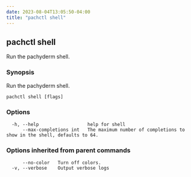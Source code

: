 ```yaml
---
date: 2023-08-04T13:05:50-04:00
title: "pachctl shell"
---
```


## pachctl shell

Run the pachyderm shell.

### Synopsis

Run the pachyderm shell.

```
pachctl shell [flags]
```

### Options

```
  -h, --help                  help for shell
      --max-completions int   The maximum number of completions to show in the shell, defaults to 64.
```

### Options inherited from parent commands

```
      --no-color   Turn off colors.
  -v, --verbose    Output verbose logs
```

